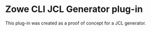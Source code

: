 # Zowe CLI JCL Generator plug-in

This plug-in was created as a proof of concept for a JCL generator.

